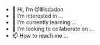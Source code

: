- 👋 Hi, I’m @Illisdadon
- 👀 I’m interested in ...
- 🌱 I’m currently learning ...
- 💞️ I’m looking to collaborate on ...
- 📫 How to reach me ...

<!---
Illisdadon/Illisdadon is a ✨ special ✨ repository because its `README.md` (this file) appears on your GitHub profile.
You can click the Preview link to take a look at your changes.
--->
